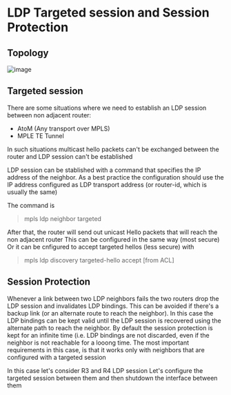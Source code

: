 # LDP Targeted session and Session Protection

## Topology

![image](https://user-images.githubusercontent.com/17289045/147263833-94fd628b-63d3-4fb1-99d6-a4fcdc3224b2.png)


## Targeted session

There are some situations where we need to establish an LDP session between non adjacent router:
- AtoM (Any transport over MPLS)
- MPLE TE Tunnel

In such situations multicast hello packets can't be exchanged between the router and LDP session can't be established

LDP session can be stablished with a command that specifies the IP address of the neighbor.
As a best practice the configuration should use the IP address configured as LDP transport address (or router-id, which is usually the same)

The command is
> mpls ldp neighbor <IP> targeted

After that, the router will send out unicast Hello packets that will reach the non adjacent router
This can be configured in the same way (most secure)
Or it can be cnfigured to accept targeted hellos (less secure) with  
> mpls ldp discovery targeted-hello accept [from ACL]


## Session Protection 

Whenever a link between two LDP neighbors fails the two routers drop the LDP session and invalidates LDP bindings.
This can be avoided if there's a backup link (or an alternate route to reach the neighbor).
In this case the LDP bindings can be kept valid until the LDP session is recovered using the alternate path to reach the neighbor.
By default the session protection is kept for an infinite time (i.e. LDP bindings are not discarded, even if the neighbor is not reachable for a looong time.
The most important requirements in this case, is that it works only with neighbors that are configured with a targeted session

In this case let's consider R3 and R4 LDP session
Let's configure the targeted session between them and then shutdown the interface between them

  
